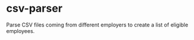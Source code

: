 # csv-parser
Parse CSV files coming from different employers to create a list of eligible employees.
